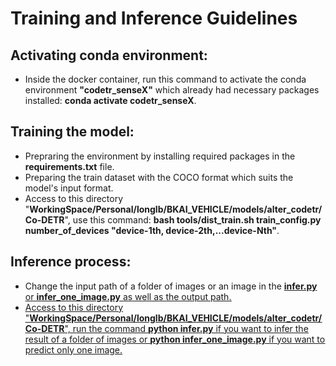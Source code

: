 # Training and Inference Guidelines
## Activating conda environment:
* Inside the docker container, run this command to activate the conda environment **"codetr_senseX"** which already had necessary packages installed: **conda activate codetr_senseX**.
## Training the model:
* Prepraring the environment by installing required packages in the **requirements.txt** file.
* Preparing the train dataset with the COCO format which suits the model's input format.
* Access to this directory "**WorkingSpace/Personal/longlb/BKAI_VEHICLE/models/alter_codetr/Co-DETR**", use this command: **bash tools/dist_train.sh train_config.py number_of_devices "device-1th, device-2th,...device-Nth"**.
## Inference process:
* Change the input path of a folder of images or an image in the <u>**infer.py**<u/> or <u>**infer_one_image.py**<u/> as well as the output path.
* Access to this directory "**WorkingSpace/Personal/longlb/BKAI_VEHICLE/models/alter_codetr/Co-DETR**", run the command **python infer.py** if you want to infer the result of a folder of images or  **python infer_one_image.py** if you want to predict only one image.
